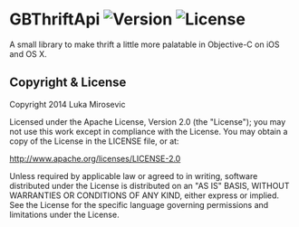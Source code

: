 # GBThriftApi ![Version](https://img.shields.io/cocoapods/v/GBThriftApi.svg?style=flat)&nbsp;![License](https://img.shields.io/badge/license-Apache_2-green.svg?style=flat)

A small library to make thrift a little more palatable in Objective-C on iOS and OS X.

Copyright & License
------------

Copyright 2014 Luka Mirosevic

Licensed under the Apache License, Version 2.0 (the "License"); you may not use this work except in compliance with the License. You may obtain a copy of the License in the LICENSE file, or at:

http://www.apache.org/licenses/LICENSE-2.0

Unless required by applicable law or agreed to in writing, software distributed under the License is distributed on an "AS IS" BASIS, WITHOUT WARRANTIES OR CONDITIONS OF ANY KIND, either express or implied. See the License for the specific language governing permissions and limitations under the License.
